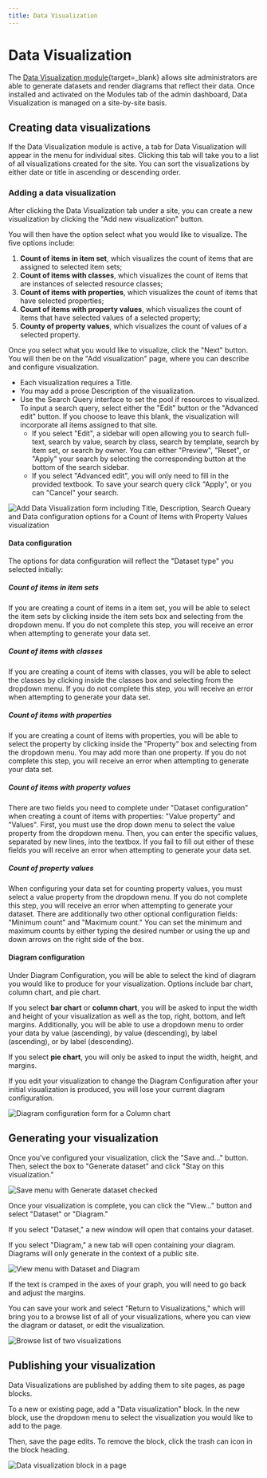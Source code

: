 ```yaml
---
title: Data Visualization
---
```

# Data Visualization

The [Data Visualization module](https://omeka.org/s/modules/Datavis){target=_blank} allows site administrators are able to generate datasets and render diagrams that reflect their data. Once installed and activated on the Modules tab of the admin dashboard, Data Visualization is managed on a site-by-site basis.

## Creating data visualizations
If the Data Visualization module is active, a tab for Data Visualization will appear in the menu for individual sites. Clicking this tab will take you to a list of all visualizations created for the site. You can sort the visualizations by either date or title in ascending or descending order.

### Adding a data visualization
After clicking the Data Visualization tab under a site, you can create a new visualization by clicking the "Add new visualization" button.

You will then have the option select what you would like to visualize. The five options include:

1. **Count of items in item set**, which visualizes the count of items that are assigned to selected item sets;
2. **Count of items with classes**, which visualizes the count of items that are instances of selected resource classes;
3. **Count of items with properties**, which visualizes the count of items that have selected properties;
4. **Count of items with property values**, which visualizes the count of items that have selected values of a selected property;
5. **County of property values**, which visualizes the count of values of a selected property.

Once you select what you would like to visualize, click the "Next" button. You will then be on the "Add visualization" page, where you can describe and configure visualization.

- Each visualization requires a Title.
- You may add a prose Description of the visualization.
- Use the Search Query interface to set the pool if resources to visualized. To input a search query, select either the "Edit" button or the "Advanced edit" button. If you choose to leave this blank, the visualization will incorporate all items assigned to that site.
    - If you select "Edit", a sidebar will open allowing you to search full-text, search by value, search by class, search by template, search by item set, or search by owner. You can either "Preview", "Reset", or "Apply" your search by selecting the corresponding button at the bottom of the search sidebar.
    - If you select "Advanced edit", you will only need to fill in the provided textbook. To save your search query click "Apply", or you can "Cancel" your search.


![Add Data Visualization form including Title, Description, Search Queary and Data configuration options for a Count of Items with Property Values visualization](../modules/modulesfiles/dataviz_editVisualization.png)

#### Data configuration
The options for data configuration will reflect the "Dataset type" you selected initially:

##### Count of items in item sets
If you are creating a count of items in a item set, you will be able to select the item sets by clicking inside the item sets box and selecting from the dropdown menu. If you do not complete this step, you will receive an error when attempting to generate your data set.

##### Count of items with classes
If you are creating a count of items with classes, you will be able to select the classes by clicking inside the classes box and selecting from the dropdown menu. If you do not complete this step, you will receive an error when attempting to generate your data set.

##### Count of items with properties
If you are creating a count of items with properties, you will be able to select the property by clicking inside the "Property" box and selecting from the dropdown menu. You may add more than one property. If you do not complete this step, you will receive an error when attempting to generate your data set.

##### Count of items with property values
There are two fields you need to complete under "Dataset configuration" when creating a count of items with properties: "Value property" and "Values". First, you must use the drop down menu to select the value property from the dropdown menu. Then, you can enter the specific values, separated by new lines, into the textbox. If you fail to fill out either of these fields you will receive an error when attempting to generate your data set.

##### Count of property values
When configuring your data set for counting property values, you must select a value property from the dropdown menu. If you do not complete this step, you will receive an error when attempting to generate your dataset. There are additionally two other optional configuration fields: "Minimum count" and "Maximum count." You can set the minimum and maximum counts by either typing the desired number or using the up and down arrows on the right side of the box.

#### Diagram configuration
Under Diagram Configuration, you will be able to select the kind of diagram you would like to produce for your visualization. Options include bar chart, column chart, and pie chart.

If you select **bar chart** or **column chart**, you will be asked to input the width and height of your visualization as well as the top, right, bottom, and left margins. Additionally, you will be able to use a dropdown menu to order your data by value (ascending), by value (descending), by label (ascending), or by label (descending).

If you select **pie chart**, you will only be asked to input the width, height, and margins.

If you edit your visualization to change the Diagram Configuration after your initial visualization is produced, you will lose your current diagram configuration.

![Diagram configuration form for a Column chart](../modules/modulesfiles/dataviz_diagramConfig.png)

## Generating your visualization
Once you've configured your visualization, click the "Save and..." button. Then, select the box to "Generate dataset" and click "Stay on this visualization."

![Save menu with Generate dataset checked](../modules/modulesfiles/dataviz_saveGenerate.png)

Once your visualization is complete, you can click the "View..." button and select "Dataset" or "Diagram."

If you select "Dataset," a new window will open that contains your dataset.

If you select "Diagram," a new tab will open containing your diagram. Diagrams will only generate in the context of a public site.

<!--- really? new window, and new tab? what is the difference between a dataset and a diagram?  can we get some images and more detail here? do you need to generate a dataset before you can see a diagram of it? why would anyone want to view their dataset? can you have lots of diagrams from one dataset, or can you duplicate datasets easily to make different diagrams? NEED EXAMPLE IMAGES OF THE OUTPUT --->

![View menu with Dataset and Diagram](../modules/modulesfiles/dataviz_viewMenu.png)

If the text is cramped in the axes of your graph, you will need to go back and adjust the margins.

You can save your work and select "Return to Visualizations," which will bring you to a browse list of all of your visualizations, where you can view the diagram or dataset, or edit the visualization.

![Browse list of two visualizations](../modules/modulesfiles/dataviz_browse.png)

## Publishing your visualization
Data Visualizations are published by adding them to site pages, as page blocks.

To a new or existing page, add a "Data visualization" block. In the new block, use the dropdown menu to select the visualization you would like to add to the page.

Then, save the page edits. To remove the block, click the trash can icon in the block heading.

![Data visualization block in a page](../modules/modulesfiles/dataviz_block.png)
